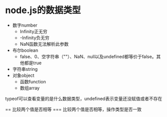 # node.js的数据类型	
*  数字number
	*  Infinity正无穷
	*  -Infinity负无穷
	*  NaN函数无法解析此参数
*  布尔boolean 
	*  false、0、空字符串（""）、NaN、null以及undefined都等价于false。其他都是true
*  字符串string
*  对象object
	*  函数function
	*  数组array

typeof可以查看变量的是什么数据类型，undefined表示变量还没赋值或者不存在

== 比较两个值是否相等
=== 比较两个值是否相等，操作类型是否一致

